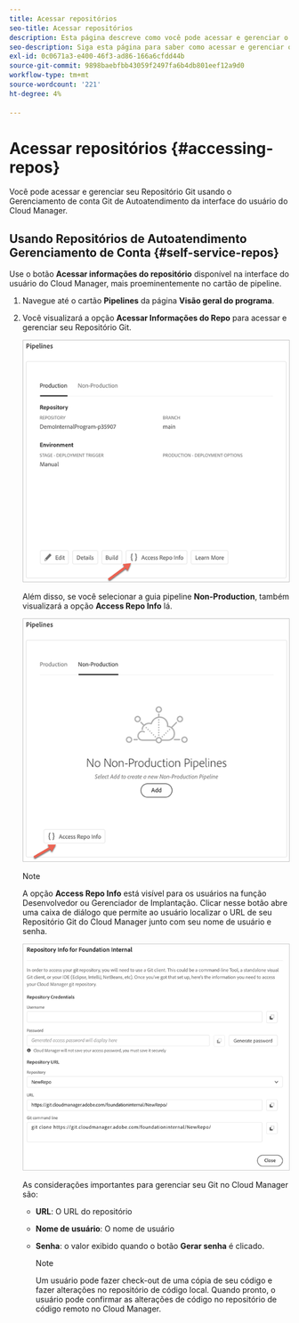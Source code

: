 ```yaml
---
title: Acessar repositórios
seo-title: Acessar repositórios
description: Esta página descreve como você pode acessar e gerenciar o repositório Git.
seo-description: Siga esta página para saber como acessar e gerenciar o repositório Git.
exl-id: 0c0671a3-e400-46f3-ad86-166a6cfdd44b
source-git-commit: 9898baebfbb43059f2497fa6b4db801eef12a9d0
workflow-type: tm+mt
source-wordcount: '221'
ht-degree: 4%

---
```


# Acessar repositórios {#accessing-repos}

Você pode acessar e gerenciar seu Repositório Git usando o Gerenciamento de conta Git de Autoatendimento da interface do usuário do Cloud Manager.

## Usando Repositórios de Autoatendimento Gerenciamento de Conta {#self-service-repos}

Use o botão **Acessar informações do repositório** disponível na interface do usuário do Cloud Manager, mais proeminentemente no cartão de pipeline.

1. Navegue até o cartão **Pipelines** da página **Visão geral do programa**.

1. Você visualizará a opção **Acessar Informações do Repo** para acessar e gerenciar seu Repositório Git.

   ![](assets/repos/access-repo1.png)

   Além disso, se você selecionar a guia pipeline **Non-Production**, também visualizará a opção **Access Repo Info** lá.

   ![](assets/repos/access-repo-nonprod.png)

   >[!NOTE]
   >A opção **Access Repo Info** está visível para os usuários na função Desenvolvedor ou Gerenciador de Implantação. Clicar nesse botão abre uma caixa de diálogo que permite ao usuário localizar o URL de seu Repositório Git do Cloud Manager junto com seu nome de usuário e senha.

   ![](assets/repos/access-repo-create.png)

   As considerações importantes para gerenciar seu Git no Cloud Manager são:

   * **URL**: O URL do repositório
   * **Nome de usuário**: O nome de usuário
   * **Senha**: o valor exibido quando o botão **Gerar senha** é clicado.


      >[!NOTE]
      >Um usuário pode fazer check-out de uma cópia de seu código e fazer alterações no repositório de código local. Quando pronto, o usuário pode confirmar as alterações de código no repositório de código remoto no Cloud Manager.
